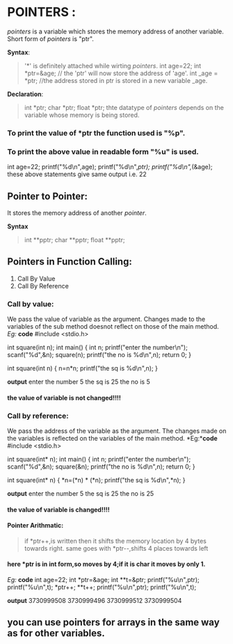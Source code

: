 # POINTERS :
*pointers* is a variable which stores the memory address of another variable.
Short form of *pointers* is "ptr".

**Syntax**:
>'*' is definitely attached while wirting *pointers*.
>int age=22;
> int *ptr=&age; // the 'ptr' will now store the address of 'age'.
>int _age = *ptr; //the address stored in ptr is stored in a new variable _age.

**Declaration**:
>int *ptr;
>char *ptr;
>float *ptr;
>thte datatype of *pointers* depends on the variable whose memory is being stored.

### To print the value of *ptr the function used is "%p".
### To print the above value in readable form "%u" is used.

int age=22;
printf("%d\n",age);
printf("%d\n",*ptr);
printf("%d\n",*(&age);
these above statements give same output i.e. 22

## Pointer to Pointer:
It stores the memory address of another *pointer*.

**Syntax**
> int **pptr;
> char **pptr;
> float **pptr;

## Pointers in Function Calling:
1. Call By Value
2. Call By Reference

### Call by value:
We pass the value of variable as the argument.
Changes  made to the variables of the sub method doesnot reflect on those of the main method.
*Eg:* **code**
#include <stdio.h>

int square(int n);
int main() { int n;
    printf("enter the number\n");
    scanf("%d",&n);
   square(n);
   printf("the no is %d\n",n);
    return 0;
}

int square(int n)
{
   n=n*n;
   printf("the sq is %d\n",n);
}

**output**
enter the number
5
the sq is 25
the no is 5
#### the value of variable is not changed!!!!


### Call by reference:
We pass the address of the variable as the argument.
The changes made on the variables is reflected on the variables of the main method.
*Eg:***code**
#include <stdio.h>

int square(int* n);
int main() { int n;
    printf("enter the number\n");
    scanf("%d",&n);
   square(&n);
   printf("the no is %d\n",n);
    return 0;
}

int square(int* n)
{
   *n=(*n) * (*n);
   printf("the sq is %d\n",*n);
}

**output**
enter the number
5
the sq is 25
the no is 25
#### the value of variable is changed!!!!


#### Pointer Arithmatic:
> if *ptr++,is written then it shifts the memory location by 4 bytes towards right.
> same goes with *ptr--,shifts 4 places towards left
#### here *ptr is in int form,so moves by 4;if it is char it moves by only 1.
*Eg:* **code**
 int age=22;
    int *ptr=&age;
    int **t=&ptr;
    printf("%u\n",ptr);
    printf("%u\n",t);
    *ptr++;
    **t++;
    printf("%u\n",ptr);
    printf("%u\n",t);
    
**output**
3730999508
3730999496
3730999512
3730999504

## you can use pointers for arrays in the same way as for other variables. 

